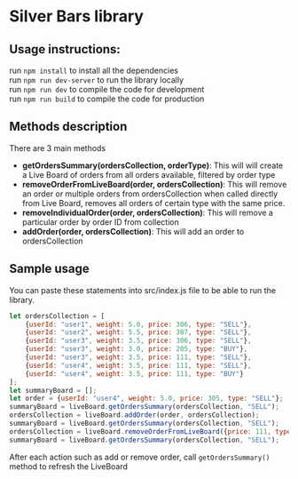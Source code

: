 # Silver Bars library

## Usage instructions:
run `npm install` to install all the dependencies  
run `npm run dev-server` to run the library locally  
run `npm run dev` to compile the code for development  
run `npm run build` to compile the code for production  

## Methods description
There are 3 main methods
* **getOrdersSummary(ordersCollection, orderType)**: This will will create a Live Board of orders from all orders available, filtered by order type
* **removeOrderFromLiveBoard(order, ordersCollection)**: This will remove an order or multiple orders from ordersCollection when called directly from Live Board, removes all orders of certain type with the same price.
* **removeIndividualOrder(order, ordersCollection)**: This will remove a particular order by order ID from collection
* **addOrder(order, ordersCollection)**: This will add an order to ordersCollection

## Sample usage
You can paste these statements into src/index.js file to be able to run the library.
```javascript
let ordersCollection = [
    {userId: "user1", weight: 5.0, price: 306, type: "SELL"},
    {userId: "user2", weight: 5.5, price: 307, type: "SELL"},
    {userId: "user3", weight: 3.5, price: 306, type: "SELL"},
    {userId: "user3", weight: 3.0, price: 205, type: "BUY"},
    {userId: "user3", weight: 3.5, price: 111, type: "SELL"},
    {userId: "user4", weight: 3.5, price: 111, type: "SELL"},
    {userId: "user4", weight: 3.5, price: 111, type: "BUY"}
];
let summaryBoard = [];
let order = {userId: "user4", weight: 5.0, price: 305, type: "SELL"};
summaryBoard = liveBoard.getOrdersSummary(ordersCollection, "SELL");
ordersCollection = liveBoard.addOrder(order, ordersCollection);
summaryBoard = liveBoard.getOrdersSummary(ordersCollection, "SELL");
ordersCollection = liveBoard.removeOrderFromLiveBoard({price: 111, type: "SELL"}, ordersCollection);
summaryBoard = liveBoard.getOrdersSummary(ordersCollection, "SELL");
```

After each action such as add or remove order, call `getOrdersSummary()` method to refresh the LiveBoard

